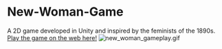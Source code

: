 # New-Woman-Game
 A 2D game developed in Unity and inspired by the feminists of the 1890s.
 [Play the game on the web here!](https://play.unity.com/mg/other/the-new-woman-a-video-game)
 ![new_woman_gameplay.gif](new_woman_gameplay.gif)
